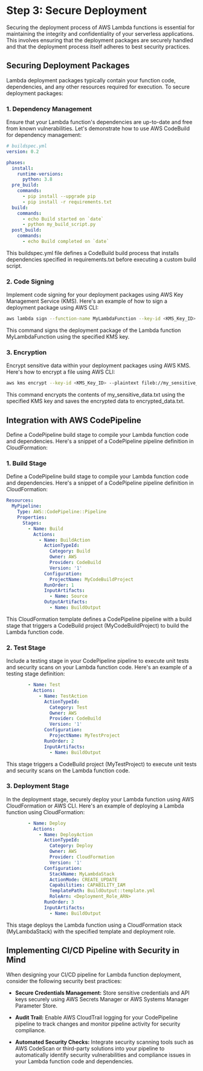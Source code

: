 # Step 3: Secure Deployment

Securing the deployment process of AWS Lambda functions is essential for maintaining the integrity and confidentiality of your serverless applications. This involves ensuring that the deployment packages are securely handled and that the deployment process itself adheres to best security practices.

## Securing Deployment Packages

Lambda deployment packages typically contain your function code, dependencies, and any other resources required for execution. To secure deployment packages:

### 1. Dependency Management

Ensure that your Lambda function's dependencies are up-to-date and free from known vulnerabilities. Let's demonstrate how to use AWS CodeBuild for dependency management:

```yaml
# buildspec.yml
version: 0.2

phases:
  install:
    runtime-versions:
      python: 3.8
  pre_build:
    commands:
      - pip install --upgrade pip
      - pip install -r requirements.txt
  build:
    commands:
      - echo Build started on `date`
      - python my_build_script.py
  post_build:
    commands:
      - echo Build completed on `date`
```
This buildspec.yml file defines a CodeBuild build process that installs dependencies specified in requirements.txt before executing a custom build script.

### 2. Code Signing
Implement code signing for your deployment packages using AWS Key Management Service (KMS). Here's an example of how to sign a deployment package using AWS CLI:

```bash
aws lambda sign --function-name MyLambdaFunction --key-id <KMS_Key_ID>
```
This command signs the deployment package of the Lambda function MyLambdaFunction using the specified KMS key.

### 3. Encryption
Encrypt sensitive data within your deployment packages using AWS KMS. Here's how to encrypt a file using AWS CLI:
```bash
aws kms encrypt --key-id <KMS_Key_ID> --plaintext fileb://my_sensitive_data.txt --output text --query CiphertextBlob > encrypted_data.txt
```

This command encrypts the contents of my_sensitive_data.txt using the specified KMS key and saves the encrypted data to encrypted_data.txt.

## Integration with AWS CodePipeline
Define a CodePipeline build stage to compile your Lambda function code and dependencies. Here's a snippet of a CodePipeline pipeline definition in CloudFormation:

### 1. Build Stage
Define a CodePipeline build stage to compile your Lambda function code and dependencies. Here's a snippet of a CodePipeline pipeline definition in CloudFormation:

```yaml
Resources:
  MyPipeline:
    Type: AWS::CodePipeline::Pipeline
    Properties:
      Stages:
        - Name: Build
          Actions:
            - Name: BuildAction
              ActionTypeId:
                Category: Build
                Owner: AWS
                Provider: CodeBuild
                Version: '1'
              Configuration:
                ProjectName: MyCodeBuildProject
              RunOrder: 1
              InputArtifacts:
                - Name: Source
              OutputArtifacts:
                - Name: BuildOutput
```

This CloudFormation template defines a CodePipeline pipeline with a build stage that triggers a CodeBuild project (MyCodeBuildProject) to build the Lambda function code.

### 2. Test Stage
Include a testing stage in your CodePipeline pipeline to execute unit tests and security scans on your Lambda function code. Here's an example of a testing stage definition:

```yaml
        - Name: Test
          Actions:
            - Name: TestAction
              ActionTypeId:
                Category: Test
                Owner: AWS
                Provider: CodeBuild
                Version: '1'
              Configuration:
                ProjectName: MyTestProject
              RunOrder: 2
              InputArtifacts:
                - Name: BuildOutput
```
This stage triggers a CodeBuild project (MyTestProject) to execute unit tests and security scans on the Lambda function code.


### 3. Deployment Stage
In the deployment stage, securely deploy your Lambda function using AWS CloudFormation or AWS CLI. Here's an example of deploying a Lambda function using CloudFormation:
```yaml
        - Name: Deploy
          Actions:
            - Name: DeployAction
              ActionTypeId:
                Category: Deploy
                Owner: AWS
                Provider: CloudFormation
                Version: '1'
              Configuration:
                StackName: MyLambdaStack
                ActionMode: CREATE_UPDATE
                Capabilities: CAPABILITY_IAM
                TemplatePath: BuildOutput::template.yml
                RoleArn: <Deployment_Role_ARN>
              RunOrder: 3
              InputArtifacts:
                - Name: BuildOutput
```

This stage deploys the Lambda function using a CloudFormation stack (MyLambdaStack) with the specified template and deployment role.

## Implementing CI/CD Pipeline with Security in Mind

When designing your CI/CD pipeline for Lambda function deployment, consider the following security best practices:

- **Secure Credentials Management:** Store sensitive credentials and API keys securely using AWS Secrets Manager or AWS Systems Manager Parameter Store.

- **Audit Trail:** Enable AWS CloudTrail logging for your CodePipeline pipeline to track changes and monitor pipeline activity for security compliance.

- **Automated Security Checks:** Integrate security scanning tools such as AWS CodeScan or third-party solutions into your pipeline to automatically identify security vulnerabilities and compliance issues in your Lambda function code and dependencies.








